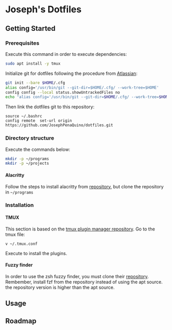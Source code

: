 # Joseph's Dotfiles

## Getting Started

### Prerequisites

Execute this command in order to execute dependencies:

```bash
sudo apt install -y tmux
```

Initialize git for dotfiles following the procedure from [Atlassian](https://www.atlassian.com/git/tutorials/dotfiles):

```bash
git init --bare $HOME/.cfg
alias config='/usr/bin/git --git-dir=$HOME/.cfg/ --work-tree=$HOME'
config config --local status.showUntrackedFiles no
echo "alias config='/usr/bin/git --git-dir=$HOME/.cfg/ --work-tree=$HOME'" >> $HOME/.bashrc
```

Then link the dotfiles git to this repository:

```
source ~/.bashrc
config remote  set-url origin https://github.com/JosephPenaQuino/dotfiles.git
```

### Directory structure

Execute the commands below:

```bash
mkdir -p ~/programs
mkdir -p ~/projects
```

#### Alacritty

Follow the steps to install alacritty from [repository](https://github.com/alacritty/alacritty/blob/master/INSTALL.md),
but clone the repository in `~/programs`

### Installation


#### TMUX

This section is based on the [tmux plugin manager repository](https://github.com/tmux-plugins/tpm).
Go to the tmux file:

```
v ~/.tmux.conf
```

Execute <C-b><S-i> to install the plugins.

#### Fuzzy finder
In order to use the zsh fuzzy finder, you must clone their [repository](https://github.com/junegunn/fzf).
Rembember, install fzf from the repository instead of using the apt source.
the repository version is higher than the apt source.

## Usage

## Roadmap
